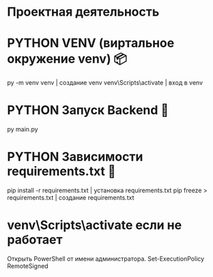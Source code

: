 # Проектная деятельность

# PYTHON VENV (виртальное окружение venv) 📦
py -m venv venv                         | создание venv
venv\Scripts\activate                   | вход в venv

# PYTHON Запуск Backend 🚀
py main.py

# PYTHON Зависимости requirements.txt 📝
pip install -r requirements.txt         | установка requirements.txt
pip freeze > requirements.txt           | создание requirements.txt

# venv\Scripts\activate если не работает
Открыть PowerShell от имени администратора.
Set-ExecutionPolicy RemoteSigned

